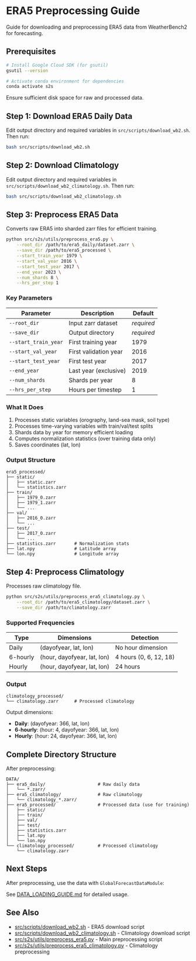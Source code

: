 # ERA5 Preprocessing Guide

Guide for downloading and preprocessing ERA5 data from WeatherBench2 for forecasting.

## Prerequisites

```bash
# Install Google Cloud SDK (for gsutil)
gsutil --version

# Activate conda environment for dependencies
conda activate s2s
```

Ensure sufficient disk space for raw and processed data.

## Step 1: Download ERA5 Daily Data

Edit output directory and required variables in `src/scripts/download_wb2.sh`. Then run:

```bash
bash src/scripts/download_wb2.sh
```

## Step 2: Download Climatology

Edit output directory and required variables in `src/scripts/download_wb2_climatology.sh`. Then run:

```bash
bash src/scripts/download_wb2_climatology.sh
```

## Step 3: Preprocess ERA5 Data

Converts raw ERA5 into sharded zarr files for efficient training.

```bash
python src/s2s/utils/preprocess_era5.py \
    --root_dir /path/to/era5_daily/dataset.zarr \
    --save_dir /path/to/era5_processed \
    --start_train_year 1979 \
    --start_val_year 2016 \
    --start_test_year 2017 \
    --end_year 2023 \
    --num_shards 8 \
    --hrs_per_step 1
```
### Key Parameters

| Parameter | Description | Default |
|-----------|-------------|---------|
| `--root_dir` | Input zarr dataset | *required* |
| `--save_dir` | Output directory | *required* |
| `--start_train_year` | First training year | 1979 |
| `--start_val_year` | First validation year | 2016 |
| `--start_test_year` | First test year | 2017 |
| `--end_year` | Last year (exclusive) | 2019 |
| `--num_shards` | Shards per year | 8 |
| `--hrs_per_step` | Hours per timestep | 1 |

### What It Does

1. Processes static variables (orography, land-sea mask, soil type)
2. Processes time-varying variables with train/val/test splits
3. Shards data by year for memory efficient loading
4. Computes normalization statistics (over training data only)
5. Saves coordinates (lat, lon)

### Output Structure

```
era5_processed/
├── static/
│   ├── static.zarr
│   └── statistics.zarr
├── train/
│   ├── 1979_0.zarr
│   ├── 1979_1.zarr
│   └── ...
├── val/
│   ├── 2016_0.zarr
│   └── ...
├── test/
│   ├── 2017_0.zarr
│   └── ...
├── statistics.zarr       # Normalization stats
├── lat.npy               # Latitude array
└── lon.npy               # Longitude array
```

## Step 4: Preprocess Climatology

Processes raw climatology file.

```bash
python src/s2s/utils/preprocess_era5_climatology.py \
    --root_dir /path/to/era5_climatology/dataset.zarr \
    --save_dir /path/to/climatology.zarr
```

### Supported Frequencies

| Type | Dimensions | Detection |
|------|-----------|-----------|
| Daily | (dayofyear, lat, lon) | No hour dimension |
| 6-hourly | (hour, dayofyear, lat, lon) | 4 hours (0, 6, 12, 18) |
| Hourly | (hour, dayofyear, lat, lon) | 24 hours |

### Output

```
climatology_processed/
└── climatology.zarr      # Processed climatology
```

Output dimensions:
- **Daily**: (dayofyear: 366, lat, lon)
- **6-hourly**: (hour: 4, dayofyear: 366, lat, lon)
- **Hourly**: (hour: 24, dayofyear: 366, lat, lon)

## Complete Directory Structure

After preprocessing:

```
DATA/
├── era5_daily/                    # Raw daily data
│   └── *.zarr/
├── era5_climatology/              # Raw climatology
│   └── climatology_*.zarr/
├── era5_processed/                # Processed data (use for training)
│   ├── static/
│   ├── train/
│   ├── val/
│   ├── test/
│   ├── statistics.zarr
│   ├── lat.npy
│   └── lon.npy
└── climatology_processed/         # Processed climatology
    └── climatology.zarr
```

## Next Steps

After preprocessing, use the data with `GlobalForecastDataModule`:

See [DATA_LOADING_GUIDE.md](DATA_LOADING_GUIDE.md) for detailed usage.

## See Also

- [src/scripts/download_wb2.sh](../src/scripts/download_wb2.sh) - ERA5 download script
- [src/scripts/download_wb2_climatology.sh](../src/scripts/download_wb2_climatology.sh) - Climatology download script
- [src/s2s/utils/preprocess_era5.py](../src/s2s/utils/preprocess_era5.py) - Main preprocessing script
- [src/s2s/utils/preprocess_era5_climatology.py](../src/s2s/utils/preprocess_era5_climatology.py) - Climatology preprocessing
